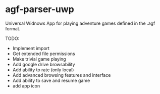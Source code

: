 # agf-parser-uwp
Universal Widnows App for playing adventure games defined in the .agf format.

TODO:   
- Implement import
- Get extended file permissions
- Make trivial game playing
- Add google drive browsability
- Add ability to rate (only local)
- Add advanced browsing features and interface
- Add ability to save and resume game
- add app icon
